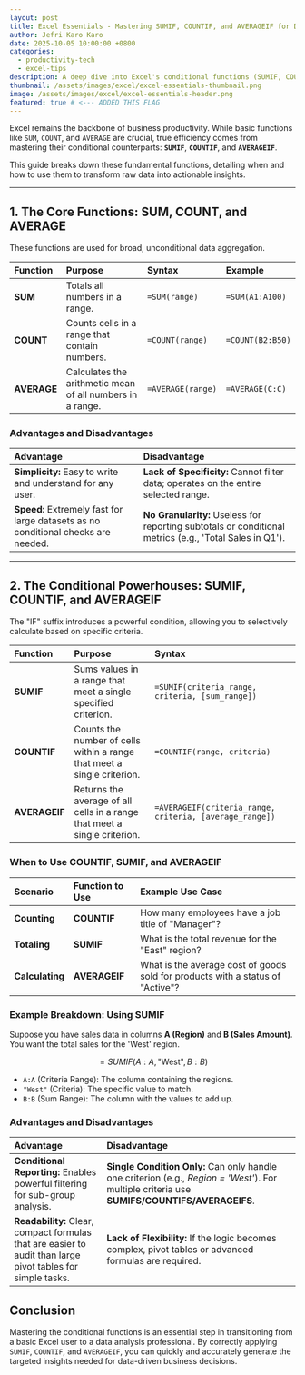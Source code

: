 ```yaml
---
layout: post
title: Excel Essentials - Mastering SUMIF, COUNTIF, and AVERAGEIF for Data Analysis
author: Jefri Karo Karo
date: 2025-10-05 10:00:00 +0800
categories:
  - productivity-tech
  - excel-tips
description: A deep dive into Excel's conditional functions (SUMIF, COUNTIF, AVERAGEIF) vs. their basic counterparts, including examples, advantages, and limitations for data professionals.
thumbnail: /assets/images/excel/excel-essentials-thumbnail.png
image: /assets/images/excel/excel-essentials-header.png
featured: true # <--- ADDED THIS FLAG
---
```


Excel remains the backbone of business productivity. While basic functions like `SUM`, `COUNT`, and `AVERAGE` are crucial, true efficiency comes from mastering their conditional counterparts: **`SUMIF`**, **`COUNTIF`**, and **`AVERAGEIF`**.

This guide breaks down these fundamental functions, detailing when and how to use them to transform raw data into actionable insights.

---

## 1. The Core Functions: SUM, COUNT, and AVERAGE

These functions are used for broad, unconditional data aggregation.

| Function | Purpose | Syntax | Example |
| :--- | :--- | :--- | :--- |
| **SUM** | Totals all numbers in a range. | `=SUM(range)` | `=SUM(A1:A100)` |
| **COUNT** | Counts cells in a range that contain numbers. | `=COUNT(range)` | `=COUNT(B2:B50)` |
| **AVERAGE** | Calculates the arithmetic mean of all numbers in a range. | `=AVERAGE(range)` | `=AVERAGE(C:C)` |

### Advantages and Disadvantages

| Advantage | Disadvantage |
| :--- | :--- |
| **Simplicity:** Easy to write and understand for any user. | **Lack of Specificity:** Cannot filter data; operates on the entire selected range. |
| **Speed:** Extremely fast for large datasets as no conditional checks are needed. | **No Granularity:** Useless for reporting subtotals or conditional metrics (e.g., 'Total Sales in Q1'). |

---

## 2. The Conditional Powerhouses: SUMIF, COUNTIF, and AVERAGEIF

The "IF" suffix introduces a powerful condition, allowing you to selectively calculate based on specific criteria.

| Function | Purpose | Syntax |
| :--- | :--- | :--- |
| **SUMIF** | Sums values in a range that meet a single specified criterion. | `=SUMIF(criteria_range, criteria, [sum_range])` |
| **COUNTIF** | Counts the number of cells within a range that meet a single criterion. | `=COUNTIF(range, criteria)` |
| **AVERAGEIF**| Returns the average of all cells in a range that meet a single criterion. | `=AVERAGEIF(criteria_range, criteria, [average_range])`|

### When to Use COUNTIF, SUMIF, and AVERAGEIF

| Scenario | Function to Use | Example Use Case |
| :--- | :--- | :--- |
| **Counting** | **COUNTIF** | How many employees have a job title of "Manager"? |
| **Totaling** | **SUMIF** | What is the total revenue for the "East" region? |
| **Calculating** | **AVERAGEIF**| What is the average cost of goods sold for products with a status of "Active"? |

### Example Breakdown: Using SUMIF

Suppose you have sales data in columns **A (Region)** and **B (Sales Amount)**. You want the total sales for the 'West' region.

$$=SUMIF(A:A, \text{"West"}, B:B)$$

* `A:A` (Criteria Range): The column containing the regions.
* `"West"` (Criteria): The specific value to match.
* `B:B` (Sum Range): The column with the values to add up.

### Advantages and Disadvantages

| Advantage | Disadvantage |
| :--- | :--- |
| **Conditional Reporting:** Enables powerful filtering for sub-group analysis. | **Single Condition Only:** Can only handle one criterion (e.g., *Region = 'West'*). For multiple criteria use **SUMIFS/COUNTIFS/AVERAGEIFS**. |
| **Readability:** Clear, compact formulas that are easier to audit than large pivot tables for simple tasks. | **Lack of Flexibility:** If the logic becomes complex, pivot tables or advanced formulas are required. |

## Conclusion

Mastering the conditional functions is an essential step in transitioning from a basic Excel user to a data analysis professional. By correctly applying `SUMIF`, `COUNTIF`, and `AVERAGEIF`, you can quickly and accurately generate the targeted insights needed for data-driven business decisions.
